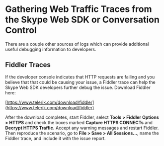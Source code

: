 # Gathering Web Traffic Traces from the Skype Web SDK or Conversation Control

There are a couple other sources of logs which can provide additional useful debugging information to developers.

## Fiddler Traces

If the developer console indicates that HTTP requests are failing and you believe that that could be causing your issue, a Fiddler trace can help the Skype Web SDK developers further debug the issue. Download Fiddler here: 

[https://www.telerik.com/download/fiddler](https://www.telerik.com/download/fiddler)

After the download completes, start Fiddler, select **Tools > Fiddler Options > HTTPS** and check the boxes marked **Capture HTTPS CONNECTs** and **Decrypt HTTPS Traffic.** Accept any warning messages and restart Fiddler. Then reproduce the scenario, go to **File > Save > All Sessions...**, name the Fiddler trace, and include it with the issue report.
